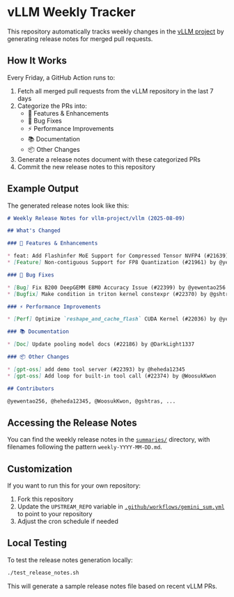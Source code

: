 # vLLM Weekly Tracker

This repository automatically tracks weekly changes in the [vLLM project](https://github.com/vllm-project/vllm) by generating release notes for merged pull requests.

## How It Works

Every Friday, a GitHub Action runs to:

1. Fetch all merged pull requests from the vLLM repository in the last 7 days
2. Categorize the PRs into:
   - 🚀 Features & Enhancements
   - 🐛 Bug Fixes
   - ⚡ Performance Improvements
   - 📚 Documentation
   - 📦 Other Changes
3. Generate a release notes document with these categorized PRs
4. Commit the new release notes to this repository

## Example Output

The generated release notes look like this:

```markdown
# Weekly Release Notes for vllm-project/vllm (2025-08-09)

## What's Changed

### 🚀 Features & Enhancements

* feat: Add Flashinfer MoE Support for Compressed Tensor NVFP4 (#21639) by @yewentao256
* [Feature] Non-contiguous Support for FP8 Quantization (#21961) by @yewentao256

### 🐛 Bug Fixes

* [Bug] Fix B200 DeepGEMM E8M0 Accuracy Issue (#22399) by @yewentao256
* [Bugfix] Make condition in triton kernel constexpr (#22370) by @gshtras

### ⚡ Performance Improvements

* [Perf] Optimize `reshape_and_cache_flash` CUDA Kernel (#22036) by @yewentao256

### 📚 Documentation

* [Doc] Update pooling model docs (#22186) by @DarkLight1337

### 📦 Other Changes

* [gpt-oss] add demo tool server (#22393) by @heheda12345
* [gpt-oss] Add loop for built-in tool call (#22374) by @WoosukKwon

## Contributors

@yewentao256, @heheda12345, @WoosukKwon, @gshtras, ...
```

## Accessing the Release Notes

You can find the weekly release notes in the [`summaries/`](summaries/) directory, with filenames following the pattern `weekly-YYYY-MM-DD.md`.

## Customization

If you want to run this for your own repository:

1. Fork this repository
2. Update the `UPSTREAM_REPO` variable in [`.github/workflows/gemini_sum.yml`](.github/workflows/gemini_sum.yml) to point to your repository
3. Adjust the cron schedule if needed

## Local Testing

To test the release notes generation locally:

```bash
./test_release_notes.sh
```

This will generate a sample release notes file based on recent vLLM PRs.